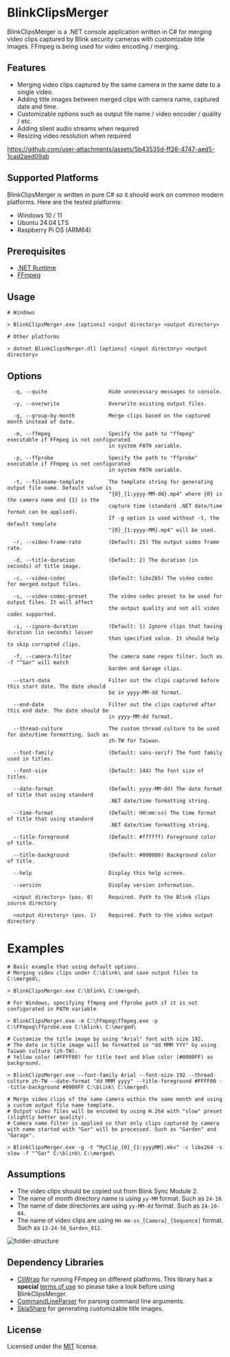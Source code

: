 ﻿# BlinkClipsMerger

BlinkClipsMerger is a .NET console application written in C# for merging video clips captured by Blink security cameras with customizable title images. FFmpeg is being used for video encoding / merging.

## Features
* Merging video clips captured by the same camera in the same date to a single video.
* Adding title images between merged clips with camera name, captured date and time.
* Customizable options such as output file name / video encoder / quality / etc.
* Adding slient audio streams when required
* Resizing video resolution when required

https://github.com/user-attachments/assets/5b43535d-ff26-4747-aed5-1cad2aed09ab

## Supported Platforms
BlinkClipsMerger is written in pure C# so it should work on common modern platforms. Here are the tested platforms:
* Windows 10 / 11
* Ubuntu 24.04 LTS
* Raspberry Pi OS (ARM64)

## Prerequisites
* [.NET Runtime](https://dotnet.microsoft.com/en-us/download/dotnet)
* [FFmpeg](https://www.ffmpeg.org/download.html)

## Usage
```
# Windows

> BlinkClipsMerger.exe [options] <input directory> <output directory>
```
```
# Other platforms

> dotnet BlinkClipsMerger.dll [options] <input directory> <output directory>
```
## Options
```
  -q, --quite                    Hide unnecessary messages to console.

  -y, --overwrite                Overwrite existing output files.

  -g, --group-by-month           Merge clips based on the captured month instead of date.

  -m, --ffmpeg                   Specify the path to "ffmpeg" executable if FFmpeg is not configurated
                                 in system PATH variable.

  -p, --ffprobe                  Specify the path to "ffprobe" executable if FFmpeg is not configurated
                                 in system PATH variable.

  -t, --filename-template        The template string for generating output file name. Default value is
                                 "{0}_{1:yyyy-MM-dd}.mp4" where {0} is the camera name and {1} is the
                                 capture time (standard .NET date/time format can be applied).
                                 If -g option is used without -t, the default template
                                 "{0}_{1:yyyy-MM}.mp4" will be used.

  -r, --video-frame-rate         (Default: 25) The output video frame rate.

  -d, --title-duration           (Default: 2) The duration (in seconds) of title image.

  -c, --video-codec              (Default: libx265) The video codec for merged output files.

  -s, --video-codec-preset       The video codec preset to be used for output files. It will affect
                                 the output quality and not all video codec supported.

  -i, --ignore-duration          (Default: 1) Ignore clips that having duration (in seconds) lesser
                                 than specified value. It should help to skip corrupted clips.

  -f, --camera-filter            The camera name regex filter. Such as -f "^Gar" will match
                                 Garden and Garage clips.

  --start-date                   Filter out the clips captured before this start date. The date should
                                 be in yyyy-MM-dd format.

  --end-date                     Filter out the clips captured after this end date. The date should be
                                 in yyyy-MM-dd format.

  --thread-culture               The custom thread culture to be used for date/time formatting. Such as
                                 zh-TW for Taiwan.

  --font-family                  (Default: sans-serif) The font family used in titles.

  --font-size                    (Default: 144) The font size of titles.

  --date-format                  (Default: yyyy-MM-dd) The date format of title that using standard
                                 .NET date/time formatting string.

  --time-format                  (Default: HH:mm:ss) The time format of title that using standard
                                 .NET date/time formatting string.

  --title-foreground             (Default: #ffffff) Foreground color of title.

  --title-background             (Default: #000000) Background color of title.

  --help                         Display this help screen.

  --version                      Display version information.

  <input directory> (pos. 0)     Required. Path to the Blink clips source directory

  <output directory> (pos. 1)    Required. Path to the video output directory
```

# Examples
```
# Basic example that using default options.
# Merging video clips under C:\blink\ and save output files to C:\merged\.

> BlinkClipsMerger.exe C:\blink\ C:\merged\
```

```
# For Windows, specifying ffmpeg and ffprobe path if it is not configurated in PATH variable

> BlinkClipsMerger.exe -m C:\FFmpeg\ffmpeg.exe -p C:\FFmpeg\ffprobe.exe C:\blink\ C:\merged\
```

```
# Customize the title image by using "Arial" font with size 192.
# The date in title image will be formatted in "dd MMM YYY" by using Taiwan culture (zh-TW).
# Yellow color (#FFFF00) for title text and blue color (#0000FF) as background.

> BlinkClipsMerger.exe --font-family Arial --font-size 192 --thread-culture zh-TW --date-format "dd MMM yyyy" --title-foreground #FFFF00 --title-background #0000FF C:\blink\ C:\merged\
```

```
# Merge video clips of the same camera within the same month and using a custom output file name template.
# Output video files will be encoded by using H.264 with "slow" preset (slightly better quality).
# Camera name filter is applied so that only clips captured by camera with name started with "Gar" will be processed. Such as "Garden" and "Garage".

> BlinkClipsMerger.exe -g -t "MyClip_{0}_{1:yyyyMM}.mkv" -c libx264 -s slow -f "^Gar" C:\blink\ C:\merged\
```

## Assumptions
* The video clips should be copied out from Blink Sync Module 2.
* The name of month directory name is using `yy-MM` format. Such as `24-10`.
* The name of date directories are using `yy-MM-dd` format. Such as `24-10-04`.
* The name of video clips are using `HH-mm-ss_[Camera]_[Sequence]` format. Such as `13-24-56_Garden_012`.

![folder-structure](https://github.com/user-attachments/assets/c0b7522d-35d9-452b-98d1-8ae97babfe6f)

## Dependency Libraries
* [CliWrap](https://github.com/Tyrrrz/CliWrap) for running FFmpeg on different platforms. This library has a __special__ [terms of use](https://github.com/Tyrrrz/CliWrap?tab=readme-ov-file#terms-of-use) so please take a look before using BlinkClipsMerger.
* [CommandLineParser](https://github.com/commandlineparser/commandline) for parsing command line arguments.
* [SkiaSharp](https://github.com/mono/SkiaSharp) for generating customizable title images.

## License
Licensed under the [MIT](http://www.opensource.org/licenses/mit-license.php) license.
